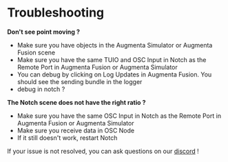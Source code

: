 # Troubleshooting

**Don't see point moving ?**&#x20;

* Make sure you have objects in the Augmenta Simulator or Augmenta Fusion scene
* Make sure you have the same TUIO and OSC Input in Notch as the Remote Port in Augmenta Fusion or Augmenta Simulator
* You can debug by clicking on Log Updates in Augmenta Fusion. You should see the sending bundle in the logger
* debug in notch ?&#x20;

**The Notch scene does not have the right ratio ?**&#x20;

* Make sure you have the same OSC Input in Notch as the Remote Port in Augmenta Fusion or Augmenta Simulator
* Make sure you receive data in OSC Node
* If it still doesn't work, restart Notch





If your issue is not resolved, you can ask questions on our [discord](https://discord.gg/ErWESYXR9x) !

